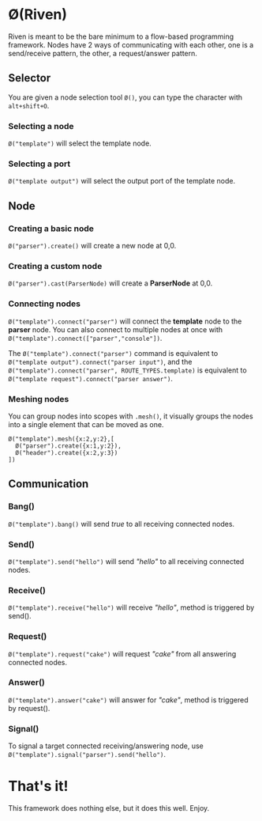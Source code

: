 # Ø(Riven)

Riven is meant to be the bare minimum to a flow-based programming framework. Nodes have 2 ways of communicating with each other, one is a send/receive pattern, the other, a request/answer pattern.

## Selector

You are given a node selection tool `Ø()`, you can type the character with `alt+shift+O`.

### Selecting a node

`Ø("template")` will select the template node.

### Selecting a port

`Ø("template output")` will select the output port of the template node.

## Node

### Creating a basic node

`Ø("parser").create()` will create a new node at 0,0. 

### Creating a custom node

`Ø("parser").cast(ParserNode)` will create a **ParserNode** at 0,0.

### Connecting nodes

`Ø("template").connect("parser")` will connect the **template** node to the **parser** node. You can also connect to multiple nodes at once with `Ø("template").connect(["parser","console"])`. 

The `Ø("template").connect("parser")` command is equivalent to `Ø("template output").connect("parser input")`, and the `Ø("template").connect("parser", ROUTE_TYPES.template)` is equivalent to `Ø("template request").connect("parser answer")`.

### Meshing nodes

You can group nodes into scopes with `.mesh()`, it visually groups the nodes into a single element that can be moved as one.

```
Ø("template").mesh({x:2,y:2},[
  Ø("parser").create({x:1,y:2}),
  Ø("header").create({x:2,y:3})
])
```

## Communication

### Bang()

`Ø("template").bang()` will send *true* to all receiving connected nodes.

### Send()

`Ø("template").send("hello")` will send *"hello"* to all receiving connected nodes.

### Receive()

`Ø("template").receive("hello")` will receive *"hello"*, method is triggered by send().

### Request()

`Ø("template").request("cake")` will request *"cake"* from all answering connected nodes.

### Answer()

`Ø("template").answer("cake")` will answer for *"cake"*, method is triggered by request().

### Signal()

To signal a target connected receiving/answering node, use `Ø("template").signal("parser").send("hello")`.

# That's it!

This framework does nothing else, but it does this well.
Enjoy.

